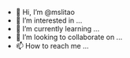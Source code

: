 - 👋 Hi, I’m @mslitao
- 👀 I’m interested in ...
- 🌱 I’m currently learning ...
- 💞️ I’m looking to collaborate on ...
- 📫 How to reach me ...

<!---
mslitao/mslitao is a ✨ special ✨ repository because its `README.md` (this file) appears on your GitHub profile.
You can click the Preview link to take a look at your changes.
--->

